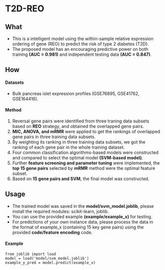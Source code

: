 # T2D-REO

## What

- This is a intelligent model using the within-sample relative expression ordering of gene (REO) to predict the risk of type 2 diabetes (T2D).
- The proposed model has an encouraging predictive power on both training **(AUC = 0.981)** and independent testing data **(AUC = 0.847)**.

## How

#### Datasets
- Bulk pancreas islet expression profiles (GSE76895, GSE41762, GSE164416).
#### Method
1.  Reversal gene pairs were identified from three traning data subsets based on **REO** strategy, and obtained the overlapped gene pairs.
2.  **MIC, ANOVA, and mRMR** were applied to get the rankings of overlapped gene pairs in three training data subsets.
3.  By weighting its ranking in three training data subsets, we got the ranking of each gene pair in the whole training dataset.
4.  Four common classification algorithms-based models were constructed and compared to select the optimal model **(SVM-based model)**.
5.  Further **feature screening and parameter tuning** were implemented, the **top 15 gene pairs** selected by **mRMR** method were the optimal feature subset.
6.  Based on **15 gene pairs and SVM**, the final model was constructed.

## Usage

- The trained model was saved in the **model/svm_model.joblib**, please install the required modules: scikit-learn, joblib.
- You can use the provided example **(example/example_x)** for testing.
- For predictions of your own instance data, please process the data in the format of example_x (containing 15 key gene pairs) using the provided **code/feature encoding** code.

#### Example
```
from joblib import load
model = load('model/svm_model.joblib')
example_y_pred = model.predict(example_x)
```



